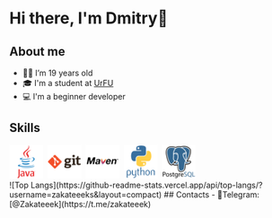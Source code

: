 # Hi there, I'm Dmitry👋

## About me

- 👨‍🎓 I’m 19 years old
- 🎓 I'm a student at [UrFU](https://urfu.ru/ru/)
- 💻 I'm a beginner developer

## Skills
<div>
    <img src="https://github.com/devicons/devicon/blob/master/icons/java/java-original-wordmark.svg" title="Java" alt="Java" width="60" height="60"/>&nbsp;
    <img src="https://github.com/devicons/devicon/blob/master/icons/git/git-original-wordmark.svg" title="Git" **alt="Git" width="60" height="60"/>&nbsp;
    <img src="https://github.com/devicons/devicon/blob/master/icons/maven/maven-original-wordmark.svg" title="Maven" alt="Maven" width="60" height="60"/>&nbsp;
    <img src="https://github.com/devicons/devicon/blob/master/icons/python/python-original-wordmark.svg" title="Python" alt="Python" width="60" heigt="60"/>&nbsp;
    <img src="https://github.com/devicons/devicon/blob/master/icons/postgresql/postgresql-original-wordmark.svg" title="PostgreSQL" alt="PostgreSQL" width="60" height="60"/>
</div>
![Top Langs](https://github-readme-stats.vercel.app/api/top-langs/?username=zakateeeks&layout=compact)
## Contacts
- 📱Telegram: [@Zakateeek](https://t.me/zakateeek)
